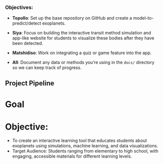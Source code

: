 

### Objectives:
- **Topollo**: Set up the base repository on GitHub and create a model-to-predict/detect exoplanets.
- **Siya**: Focus on building the interactive transit method simulation and app-like website for students to visualize these bodies after they have been detected.
- **Matshidiso**: Work on integrating a quiz or game feature into the app.

- **All**: Document any data or methods you’re using in the `docs/` directory so we can keep track of progress.

###
##  Project Pipeline


# Goal

# Objective: 
* To create an interactive learning tool that educates students about exoplanets using simulations, machine learning, and data visualizations.
* Target Audience: Students ranging from elementary to high school, with engaging, accessible materials for different learning levels.
